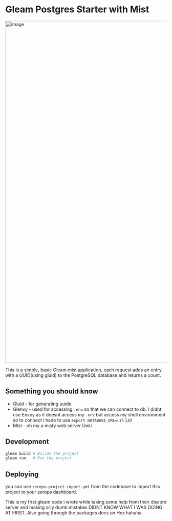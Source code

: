 # Gleam Postgres Starter with Mist
<img width="1066" alt="image" src="https://github.com/user-attachments/assets/70252cda-cd0c-48a1-8cc2-c52e42c07e2f" />

This is a simple, basic Gleam mist application, each request adds an entry with a UUID(using gluid) to the PostgreSQL database and returns a count.

## Something you should know

- Gluid - for generating uuids
- Glenvy - used for accessing `.env` so that we can connect to db. I didnt use Envoy as it doesnt access my `.env` but access my shell environment so to connect i hade to use `export DATABASE_URL=url` Lol
- Mist - oh my a misty web server UwU

## Development

```sh
gleam build # Builds the project
gleam run   # Run the project
```

## Deploying

you can use `zerops-project-import.yml` from the codebase to import this project to your zerops dashboard.


This is my first gleam code i wrote while taking some help from their discord server and making silly dumb mistakes DIDNT KNOW WHAT I WAS DOING AT FIRST. Also going through the packages docs on Hex hahaha.
